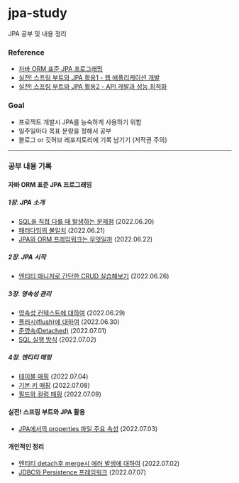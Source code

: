 # jpa-study
JPA 공부 및 내용 정리

### Reference
- [자바 ORM 표준 JPA 프로그래밍](http://www.yes24.com/Product/Goods/19040233) 
- [실전! 스프링 부트와 JPA 활용1 - 웹 애플리케이션 개발](https://www.inflearn.com/course/%EC%8A%A4%ED%94%84%EB%A7%81%EB%B6%80%ED%8A%B8-JPA-%ED%99%9C%EC%9A%A9-1)
- [실전! 스프링 부트와 JPA 활용2 - API 개발과 성능 최적화](https://www.inflearn.com/course/%EC%8A%A4%ED%94%84%EB%A7%81%EB%B6%80%ED%8A%B8-JPA-API%EA%B0%9C%EB%B0%9C-%EC%84%B1%EB%8A%A5%EC%B5%9C%EC%A0%81%ED%99%94) 

### Goal
- 프로젝트 개발시 JPA를 능숙하게 사용하기 위함
- 일주일마다 목표 분량을 정해서 공부
- 블로그 or 깃허브 레포지토리에 기록 남기기 (저작권 주의)
___

### 공부 내용 기록
#### 자바 ORM 표준 JPA 프로그래밍
##### 1장. JPA 소개
- [SQL을 직접 다룰 때 발생하는 문제점](https://blog.naver.com/damiano102777/222780824494) (2022.06.20)
- [패러다임의 불일치](https://blog.naver.com/damiano102777/222782356774) (2022.06.21)
- [JPA와 ORM 프레임워크는 무엇일까](https://blog.naver.com/damiano102777/222784239123) (2022.06.22)

##### 2장. JPA 시작
- [엔티티 매니저로 간단한 CRUD 실습해보기](https://blog.naver.com/damiano102777/222788340822) (2022.06.26)

##### 3장. 영속성 관리
- [영속성 컨텍스트에 대하여](https://blog.naver.com/damiano102777/222791964802) (2022.06.29)
- [플러시(flush)에 대하여](https://blog.naver.com/damiano102777/222794130931) (2022.06.30)
- [준영속(Detached)](https://blog.naver.com/damiano102777/222796557021) (2022.07.01)
- [SQL 실행 방식](https://blog.naver.com/damiano102777/222797622459) (2022.07.02)

##### 4장. 엔티티 매핑
- [테이블 매핑](https://github.com/Kim-Juwon/today-i-learned/blob/main/jpa/%ED%85%8C%EC%9D%B4%EB%B8%94%20%EB%A7%A4%ED%95%91%20%EC%96%B4%EB%85%B8%ED%85%8C%EC%9D%B4%EC%85%98.md) (2022.07.04)
- [기본 키 매핑](https://github.com/Kim-Juwon/today-i-learned/blob/main/jpa/%EA%B8%B0%EB%B3%B8%20%ED%82%A4%20%EB%A7%A4%ED%95%91.md) (2022.07.08)
- [필드와 컬럼 매핑](https://github.com/Kim-Juwon/today-i-learned/blob/main/jpa/%ED%95%84%EB%93%9C%EC%99%80%20%EC%BB%AC%EB%9F%BC%20%EB%A7%A4%ED%95%91.md) (2022.07.09)

#### 실전! 스프링 부트와 JPA 활용
- [JPA에서의 properties 파일 주요 속성](https://github.com/Kim-Juwon/today-i-learned/blob/main/jpa/properties%20%ED%8C%8C%EC%9D%BC%20%EC%A3%BC%EC%9A%94%20%EC%86%8D%EC%84%B1%20.md) (2022.07.03)

#### 개인적인 정리
- [엔티티 detach후 merge시 에러 발생에 대하여](https://github.com/Kim-Juwon/today-i-learned/blob/main/jpa/%EC%97%94%ED%8B%B0%ED%8B%B0%20detach%ED%9B%84%20merge%EC%8B%9C%20%EC%97%90%EB%9F%AC%20%EB%B0%9C%EC%83%9D%EC%97%90%20%EB%8C%80%ED%95%98%EC%97%AC.md) (2022.07.02)
- [JDBC와 Persistence 프레임워크](https://github.com/Kim-Juwon/today-i-learned/blob/main/jpa/JDBC%EC%99%80%20Persistence%20%ED%94%84%EB%A0%88%EC%9E%84%EC%9B%8C%ED%81%AC.md) (2022.07.07)
